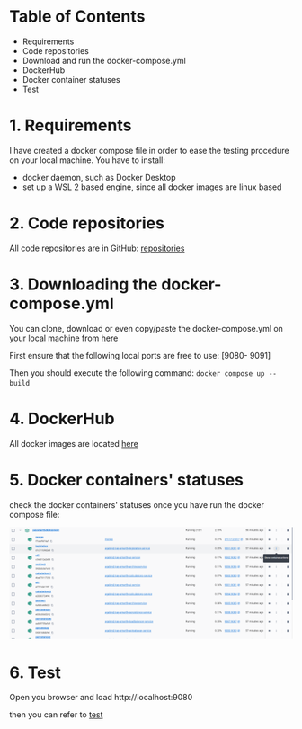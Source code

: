 # Table of Contents

- Requirements
- Code repositories
- Download and run the docker-compose.yml
- DockerHub
- Docker container statuses
- Test

# 1. Requirements

I have created a docker compose file in order to ease the testing procedure on your local machine. You have to install:

* docker daemon, such as Docker Desktop
* set up a WSL 2 based engine, since all docker images are linux based

# 2. Code repositories

All code repositories are in GitHub: [repositories](https://github.com/agalend?tab=repositories) 

# 3. Downloading the docker-compose.yml

You can clone, download or even copy/paste the docker-compose.yml on your local machine from [here](https://github.com/agalend/PaySmartly.Deployment/blob/main/docker-compose.yml)

First ensure that the following local ports are free to use: [9080- 9091]

Then you should execute the following command: `docker compose up --build`

# 4. DockerHub

All docker images are located [here](https://hub.docker.com/repositories/agalend)

# 5. Docker containers' statuses

check the docker containers' statuses once you have run the docker compose file:

<img src="https://github.com/agalend/PaySmartly.Documentation/blob/main/resources/run/running-docker-containers.png">

# 6. Test

Open you browser and load http://localhost:9080

then you can refer to [test](https://github.com/agalend/PaySmartly.Documentation/blob/main/how-to-test.md) 


